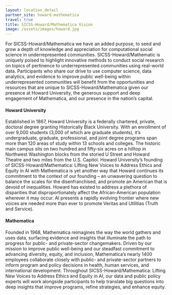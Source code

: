 ```yaml
---
layout: location_detail
partner_site: howard-mathematica
travel: true
title: SICSS-Howard/Mathematica Vision
image: /assets/images/howard.jpg
---
```


For SICSS-Howard/Mathematica we have an added purpose, to seed and grow a depth of knowledge and appreciation for computational social science in underrepresented communities.  SICSS-Howard/Mathematic is uniquely poised to highlight innovative methods to conduct social research on topics of pertinence to underrepresented communities using real-world data. Participants who share our drive to use computer science, data analytics, and evidence to improve public well-being within underrepresented communities will benefit from the opportunities and resources that are unique to SICSS-Howard/Mathematica given our presence at Howard University, the generous support and deep engagement of Mathematica, and our presence in the nation’s capital.

#### Howard University
Established in 1867, Howard University is a federally chartered, private, doctoral degree granting Historically Black 
University. With an enrollment of over 9,000 students (3,000 of which are graduate students), it’s undergraduate, 
graduate, professional, and joint degree programs span more than 120 areas of study within 13 schools and colleges. 
The historic main campus sits on two hundred and fifty-six acres on a hilltop in Northwest Washington blocks from the 
storied U Street and Howard Theatre and   two miles from the U.S. Capitol. Howard University’s founding of 
SICSS-Howard/Mathematica: Lifting New Voices to Address Ethics and Equity in AI with Mathematica is yet another way that 
Howard continues its commitment to the context of our founding – an unwavering question to balance the scales for the 
disenfranchised, and promote an American that is devoid of inequalities.  Howard has existed to address a plethora of 
disparities that disproportionately affect the African-American population wherever it may occur.  AI presents a rapidly 
evolving frontier where new voices are needed more than ever to promote Veritas and Utilitias (Truth and Service).  

#### Mathematica
Founded in 1968, Mathematica reimagines the way the world gathers and uses data, surfacing evidence and insights that 
illuminate the path to progress for public- and private-sector changemakers. Driven by our mission to improve public 
well-being and our steadfast commitment to advancing diversity, equity, and inclusion, Mathematica’s nearly 1400 employees 
collaborate closely with public- and private-sector partners to inform program and policy decisions in health, human services, 
and international development. Throughout SICSS-Howard/Mathematica: Lifting New Voices to Address Ethics and Equity in AI, our 
data and public policy experts will work alongside participants to help translate big questions into deep insights that 
improve programs, refine strategies, and enhance equity.
